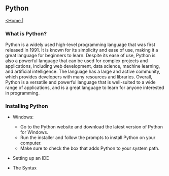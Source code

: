 ## Python
[<Home |](../../../README.md)

### What is Python?
Python is a widely used high-level programming language that was first released in 1991. It is known for its simplicity and ease of use, making it a great language for beginners to learn. Despite its ease of use, Python is also a powerful language that can be used for complex projects and applications, including web development, data science, machine learning, and artificial intelligence. The language has a large and active community, which provides developers with many resources and libraries. Overall, Python is a versatile and powerful language that is well-suited to a wide range of applications, and is a great language to learn for anyone interested in programming.

### Installing Python
* Windows:
    * Go to the Python website and download the latest version of Python for Windows.
    * Run the installer and follow the prompts to install Python on your computer.
    * Make sure to check the box that adds Python to your system path.

* Setting up an IDE

* The Syntax